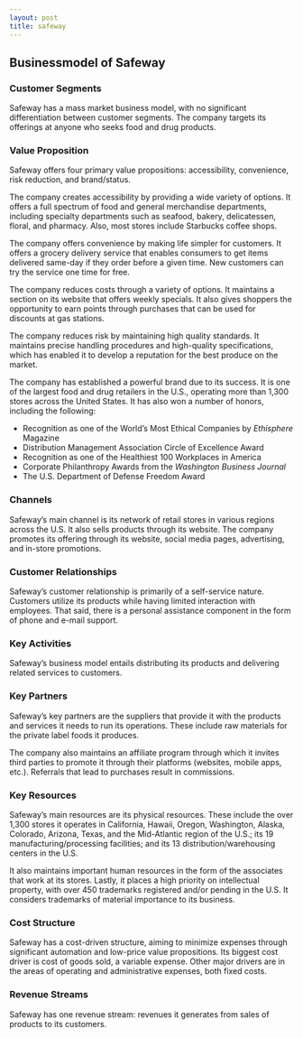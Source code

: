 ```yaml
---
layout: post
title: safeway
---
```


Businessmodel of Safeway
-------------------------

### Customer Segments

Safeway has a mass market business model, with no significant differentiation between customer segments. The company targets its offerings at anyone who seeks food and drug products.

### Value Proposition

Safeway offers four primary value propositions: accessibility, convenience, risk reduction, and brand/status.

The company creates accessibility by providing a wide variety of options. It offers a full spectrum of food and general merchandise departments, including specialty departments such as seafood, bakery, delicatessen, floral, and pharmacy. Also, most stores include Starbucks coffee shops.

The company offers convenience by making life simpler for customers. It offers a grocery delivery service that enables consumers to get items delivered same-day if they order before a given time. New customers can try the service one time for free.

The company reduces costs through a variety of options. It maintains a section on its website that offers weekly specials. It also gives shoppers the opportunity to earn points through purchases that can be used for discounts at gas stations.

The company reduces risk by maintaining high quality standards. It maintains precise handling procedures and high-quality specifications, which has enabled it to develop a reputation for the best produce on the market.

The company has established a powerful brand due to its success. It is one of the largest food and drug retailers in the U.S., operating more than 1,300 stores across the United States. It has also won a number of honors, including the following:

 * Recognition as one of the World’s Most Ethical Companies by *Ethisphere* Magazine
* Distribution Management Association Circle of Excellence Award
* Recognition as one of the Healthiest 100 Workplaces in America
* Corporate Philanthropy Awards from the *Washington Business Journal*
* The U.S. Department of Defense Freedom Award
 ### Channels

Safeway’s main channel is its network of retail stores in various regions across the U.S. It also sells products through its website. The company promotes its offering through its website, social media pages, advertising, and in-store promotions.

### Customer Relationships

Safeway’s customer relationship is primarily of a self-service nature. Customers utilize its products while having limited interaction with employees. That said, there is a personal assistance component in the form of phone and e-mail support.

### Key Activities

Safeway’s business model entails distributing its products and delivering related services to customers.

### Key Partners

Safeway’s key partners are the suppliers that provide it with the products and services it needs to run its operations. These include raw materials for the private label foods it produces.

The company also maintains an affiliate program through which it invites third parties to promote it through their platforms (websites, mobile apps, etc.). Referrals that lead to purchases result in commissions.

### Key Resources

Safeway’s main resources are its physical resources. These include the over 1,300 stores it operates in California, Hawaii, Oregon, Washington, Alaska, Colorado, Arizona, Texas, and the Mid-Atlantic region of the U.S.; its 19 manufacturing/processing facilities; and its 13 distribution/warehousing centers in the U.S.

It also maintains important human resources in the form of the associates that work at its stores. Lastly, it places a high priority on intellectual property, with over 450 trademarks registered and/or pending in the U.S. It considers trademarks of material importance to its business.

### Cost Structure

Safeway has a cost-driven structure, aiming to minimize expenses through significant automation and low-price value propositions. Its biggest cost driver is cost of goods sold, a variable expense. Other major drivers are in the areas of operating and administrative expenses, both fixed costs.

### Revenue Streams

Safeway has one revenue stream: revenues it generates from sales of products to its customers.

